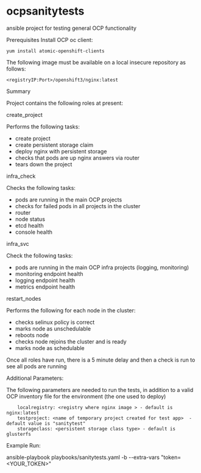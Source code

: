 # ocpsanitytests
ansible project for testing general OCP functionality

Prerequisites
Install OCP oc client:

    yum install atomic-openshift-clients

The following image must be available on a local insecure repository as follows:

    <registryIP:Port>/openshift3/nginx:latest


Summary

Project contains the following roles at present:

create_project

Performs the following tasks:
- create project
- create persistent storage claim
- deploy nginx with persistent storage
- checks that pods are up nginx answers via router
- tears down the project

infra_check

Checks the following tasks:
- pods are running in the main OCP projects
- checks for failed pods in all projects in the cluster
- router
- node status
- etcd health
- console health

infra_svc

Check the following tasks:
- pods are running in the main OCP infra projects (logging, monitoring)
- monitoring endpoint health
- logging endpoint health
- metrics endpoint health

restart_nodes

Performs the following for each node in the cluster:
- checks selinux policy is correct
- marks node as unschedulable
- reboots node
- checks node rejoins the cluster and is ready
- marks node as schedulable


Once all roles have run, there is a 5 minute delay and then a check is run to see all pods are running

Additional Parameters:

The following parameters are needed to run the tests, in addition to a valid OCP inventory file for the environment (the one used to deploy)

        localregistry: <registry where nginx image > - default is nginx:latest
        testproject: <name of temporary project created for test app>  - default value is "sanitytest"
        storageclass: <persistent storage class type> - default is glusterfs

Example Run:

ansible-playbook playbooks/sanitytests.yaml -b  --extra-vars "token=<YOUR_TOKEN>"
